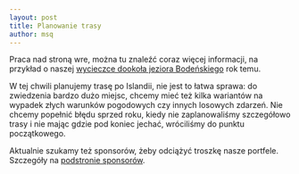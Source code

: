 ```yaml
---
layout: post
title: Planowanie trasy
author: msq
---
```


Praca nad stroną wre, można tu znaleźć coraz więcej informacji, na przykład o
naszej [wycieczce dookoła jeziora Bodeńskiego](./bodensee.html) rok temu.

W tej chwili planujemy trasę po Islandii, nie jest to łatwa sprawa: do
zwiedzenia bardzo dużo miejsc, chcemy mieć też kilka wariantów na wypadek złych
warunków pogodowych czy innych losowych zdarzeń. Nie chcemy popełnić błędu
sprzed roku, kiedy nie zaplanowaliśmy szczegółowo trasy i nie mając gdzie pod
koniec jechać, wróciliśmy do punktu początkowego.

Aktualnie szukamy też sponsorów, żeby odciążyć troszkę nasze portfele. Szczegóły
na [podstronie sponsorów](./sponsorship.html).
